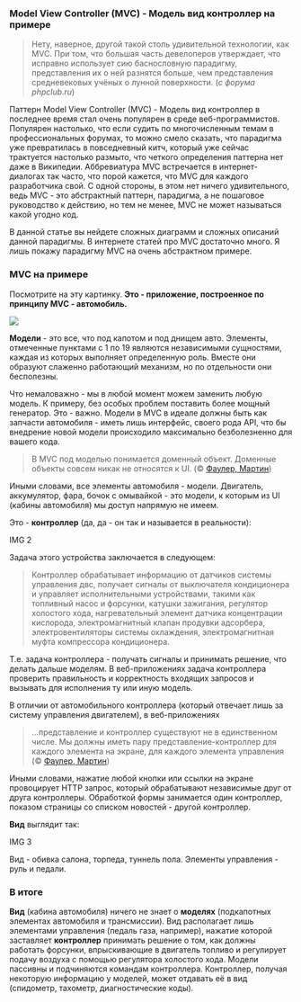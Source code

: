### Model View Controller (MVC) - Модель вид контроллер на примере

> Нету, наверное, другой такой столь удивительной технологии, как MVC.
При том, что большая часть девелоперов утверждает, что исправно использует сию баснословную парадигму, представления их о ней разнятся больше, чем представления средневековых учёных о лунной поверхности. (*c форума phpclub.ru*)

Паттерн Model View Controller (MVC) - Модель вид контроллер в последнее время стал очень популярен в среде веб-программистов. Популярен настолько, что если судить по многочисленным темам в профессиональных форумах, то можно смело сказать, что парадигма уже превратилась в повседневный китч, который уже сейчас трактуется настолько размыто, что четкого определения паттерна нет даже в Википедии. Аббревиатура MVC встречается в интернет-диалогах так часто, что порой кажется, что MVC для каждого разработчика свой. С одной стороны, в этом нет ничего удивительного, ведь MVC - это абстрактный паттерн, парадигма, а не пошаговое руководство к действию, но тем не менее, MVC не может называться какой угодно код.

В данной статье вы нейдете сложных диаграмм и сложных описаний данной парадигмы. В интернете статей про MVC достаточно много. Я лишь покажу парадигму MVC на очень абстрактном примере.

### MVC на примере

Посмотрите на эту картинку. **Это - приложение, построенное по принципу MVC - автомобиль.**

![](//l8.jpg/150x100)

**Модели** - это все, что под капотом и под днищем авто. Элементы, отмеченные пунктами с 1 по 19 являются независимыми сущностями, каждая из которых выполняет определенную роль. Вместе они образуют слаженно работающий механизм, но по отдельности они бесполезны.

Что немаловажно - мы в любой момент можем заменить любую модель. К примеру, без особых проблем поставить более мощный генератор. Это - важно. Модели в MVC в идеале должны быть как запчасти автомобиля - иметь лишь интерфейс, своего рода API, что бы внедрение новой модели происходило максимально безболезненно для вашего кода.

> В MVC под моделью понимается доменный объект. Доменные объекты совсем никак не относятся к UI. (© [Фаулер, Мартин](http://web.archive.org/web/20161121013928/https://ru.wikipedia.org/wiki/%D0%A4%D0%B0%D1%83%D0%BB%D0%B5%D1%80,_%D0%9C%D0%B0%D1%80%D1%82%D0%B8%D0%BD))

Иными словами, все элементы автомобиля - модели. Двигатель, аккумулятор, фара, бочок с омывайкой - это модели, к которым из UI (кабины автомобиля) мы доступ напрямую не имеем.

Это - **контроллер** (да, да - он так и называется в реальности):

IMG 2

Задача этого устройства заключается в следующем:

> Контроллер обрабатывает информацию от датчиков системы управления двс, получает сигналы от выключателя кондиционера и управляет исполнительными устройствами, такими как топливный насос и форсунки, катушки зажигания, регулятор холостого хода, нагревательный элемент датчика концентрации кислорода, электромагнитный клапан продувки адсорбера, электровентиляторы системы охлаждения, электромагнитная муфта компрессора кондиционера.

Т.е. задача контроллера - получать сигналы и принимать решение, что делать дальше моделям. В веб-приложениях задача контроллера проверить правильность и корректность входящих запросов и вызывать для исполнения ту или иную модель.

В отличии от автомобильного контроллера (который отвечает лишь за систему управления двигателем), в веб-приложениях

> ...представление и контроллер существуют не в единственном числе. Мы должны иметь пару представление-контроллер для каждого элемента на экране, для каждого элемента управления (© [Фаулер, Мартин](http://web.archive.org/web/20161121013928/https://ru.wikipedia.org/wiki/%D0%A4%D0%B0%D1%83%D0%BB%D0%B5%D1%80,_%D0%9C%D0%B0%D1%80%D1%82%D0%B8%D0%BD))

Иными словами, нажатие любой кнопки или ссылки на экране провоцирует HTTP запрос, который обрабатывают независимые друг от друга контроллеры. Обработкой формы занимается один контроллер, показом страницы со списком новостей - другой контроллер.

**Вид** выглядит так:

IMG 3

Вид - обивка салона, торпеда, туннель пола. Элементы управления - руль и педали.

### В итоге

**Вид** (кабина автомобиля) ничего не знает о **моделях** (подкапотных элементах автомобиля и трансмиссии). Вид располагает лишь элементами управления (педаль газа, например), нажатие которой заставляет **контроллер** принимать решение о том, как должны работать форсунки, впрыскивающие в двигатель топливо и регулирует подачу воздуха с помощью регулятора холостого хода. Модели пассивны и подчиняются командам контроллера. Контроллер, получая некоторую информацию у моделей, может отдавать её в вид (спидометр, тахометр, диагностические коды).

